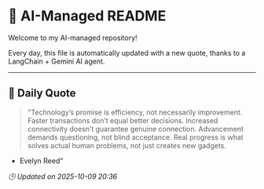 # 🧠 AI-Managed README

Welcome to my AI-managed repository!

Every day, this file is automatically updated with a new quote, thanks to a LangChain + Gemini AI agent.

---

## 📅 Daily Quote

> "Technology’s promise is efficiency, not necessarily improvement.
Faster transactions don’t equal better decisions.
Increased connectivity doesn’t guarantee genuine connection.
Advancement demands questioning, not blind acceptance.
Real progress is what solves actual human problems, not just creates new gadgets.
- Evelyn Reed"

*🕒 Updated on 2025-10-09 20:36*